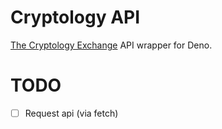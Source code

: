 # Cryptology API
[The Cryptology Exchange](https://cryptology.com) API wrapper for Deno.

# TODO
- [ ] Request api (via fetch)